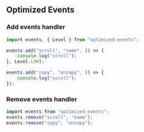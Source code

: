 ## Optimized Events

### Add events handler
```typescript
import events, { Level } from "optimized-events";

events.add("scroll", "name", () => {
    console.log("scroll");
}, Level.LOW);

events.add("copy", "oncopy", () => {
    console.log("scroll");
});
```


### Remove events handler
```typescript
import events from "optimized-events";
events.remove("scroll", "name");
events.remove("copy", "oncopy");
```